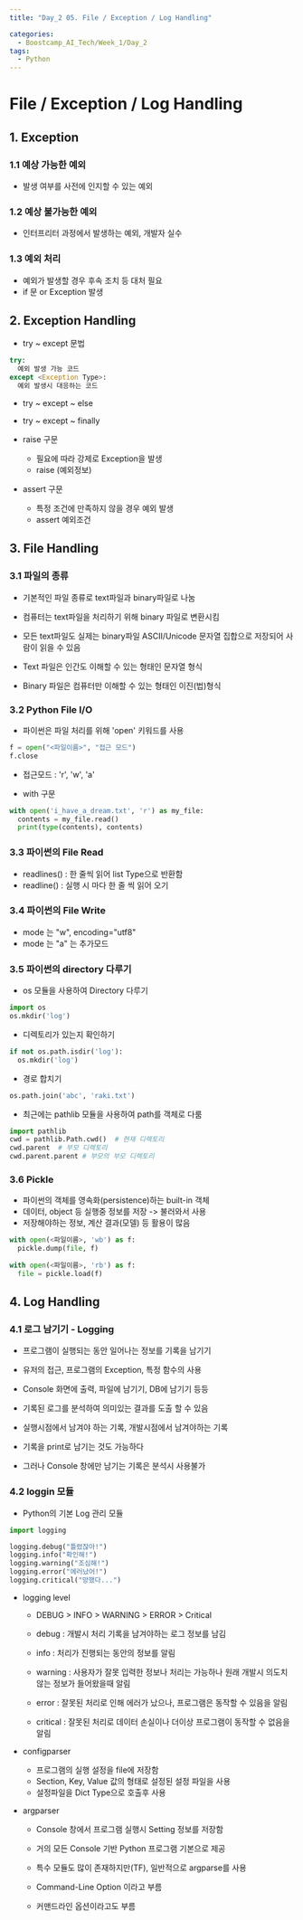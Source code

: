 ```yaml
---
title: "Day_2 05. File / Exception / Log Handling"

categories:
  - Boostcamp_AI_Tech/Week_1/Day_2
tags:
  - Python
---
```


# File / Exception / Log Handling

## 1. Exception

### 1.1 예상 가능한 예외

- 발생 여부를 사전에 인지할 수 있는 예외

### 1.2 예상 불가능한 예외

- 인터프리터 과정에서 발생하는 예외, 개발자 실수

### 1.3 예외 처리

- 예외가 발생할 경우 후속 조치 등 대처 필요
- if 문 or Exception 발생

## 2. Exception Handling

- try ~ except 문법

```python
try:
  예외 발생 가능 코드
except <Exception Type>:
  예외 발생시 대응하는 코드
```

- try ~ except ~ else

- try ~ except ~ finally

- raise 구문
  - 필요에 따라 강제로 Exception을 발생
  - raise <Exception Type> (예외정보)
  
- assert 구문
  - 특정 조건에 만족하지 않을 경우 예외 발생
  - assert 예외조건
  
## 3. File Handling
  
### 3.1 파일의 종류

- 기본적인 파일 종류로 text파일과 binary파일로 나눔
- 컴퓨터는 text파일을 처리하기 위해 binary 파일로 변환시킴
- 모든 text파일도 실제는 binary파일
  ASCII/Unicode 문자열 집합으로 저장되어 사람이 읽을 수 있음
  
- Text 파일은 인간도 이해할 수 있는 형태인 문자열 형식
- Binary 파일은 컴퓨터만 이해할 수 있는 형태인 이진(법)형식

### 3.2 Python File I/O
  
- 파이썬은 파일 처리를 위해 'open' 키워드를 사용

```python
f = open("<파일이름>", "접근 모드")
f.close
```
- 접근모드 : 'r', 'w', 'a'
  
- with 구문
  
```python
with open('i_have_a_dream.txt', 'r') as my_file:
  contents = my_file.read()
  print(type(contents), contents)
```
  
### 3.3 파이썬의 File Read
  
- readlines() : 한 줄씩 읽어 list Type으로 반환함
- readline() : 실행 시 마다 한 줄 씩 읽어 오기
  
### 3.4 파이썬의 File Write
  
- mode 는 "w", encoding="utf8"
- mode 는 "a" 는 추가모드
  
### 3.5 파이썬의 directory 다루기
  
- os 모듈을 사용하여 Directory 다루기
  
```python
import os
os.mkdir('log')
```

- 디렉토리가 있는지 확인하기
```python
if not os.path.isdir('log'):
  os.mkdir('log')
```
  
- 경로 합치기
```python
os.path.join('abc', 'raki.txt')
```
  
- 최근에는 pathlib 모듈을 사용하여 path를 객체로 다룸

```python
import pathlib
cwd = pathlib.Path.cwd()  # 현재 디렉토리
cwd.parent  # 부모 디렉토리
cwd.parent.parent # 부모의 부모 디렉토리
```
  
### 3.6 Pickle
  
- 파이썬의 객체를 영속화(persistence)하는 built-in 객체
- 데이터, object 등 실행중 정보를 저장 -> 불러와서 사용
- 저장해야하는 정보, 계산 결과(모델) 등 활용이 많음
  
```python
with open(<파일이름>, 'wb') as f:
  pickle.dump(file, f)
  
with open(<파일이름>, 'rb') as f:
  file = pickle.load(f)
```
  
## 4. Log Handling
  
### 4.1 로그 남기기 - Logging
  
- 프로그램이 실행되는 동안 일어나는 정보를 기록을 남기기
- 유저의 접근, 프로그램의 Exception, 특정 함수의 사용
- Console 화면에 출력, 파일에 남기기, DB에 남기기 등등
- 기록된 로그를 분석하여 의미있는 결과를 도출 할 수 있음
- 실행시점에서 남겨야 하는 기록, 개발시점에서 남겨야하는 기록
  
- 기록을 print로 남기는 것도 가능하다
- 그러나 Console 창에만 남기는 기록은 분석시 사용불가
  
### 4.2 loggin 모듈
  
- Python의 기본 Log 관리 모듈
  
```python
import logging

logging.debug("틀렸잖아!")
logging.info("확인해!")
logging.warning("조심해!")
logging.error("에러났어!")
logging.critical("망했다...")
```
  
- logging level
  - DEBUG > INFO > WARNING > ERROR > Critical
  
  - debug : 개발시 처리 기록을 남겨야하는 로그 정보를 남김
  - info : 처리가 진행되는 동안의 정보를 알림
  - warning : 사용자가 잘못 입력한 정보나 처리는 가능하나 원래 개발시 의도치 않는 정보가 들어왔을때 알림
  - error : 잘못된 처리로 인해 에러가 났으나, 프로그램은 동작할 수 있음을 알림
  - critical : 잘못된 처리로 데이터 손실이나 더이상 프로그램이 동작할 수 없음을 알림

- configparser
  - 프로그램의 실행 설정을 file에 저장함
  - Section, Key, Value 값의 형태로 설정된 설정 파일을 사용
  - 설정파일을 Dict Type으로 호출후 사용
  
- argparser
  - Console 창에서 프로그램 실행시 Setting 정보를 저장함
  - 거의 모든 Console 기반 Python 프로그램 기본으로 제공
  - 특수 모듈도 많이 존재하지만(TF), 일반적으로 argparse를 사용
  - Command-Line Option 이라고 부름
  
  - 커맨드라인 옵션이라고도 부름





  

